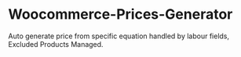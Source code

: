 # Woocommerce-Prices-Generator
Auto generate price from specific equation handled by labour fields, Excluded Products Managed.
